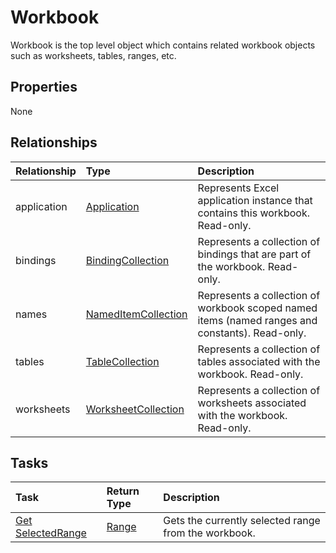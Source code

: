 # Workbook

Workbook is the top level object which contains related workbook objects such as worksheets, tables, ranges, etc.

## Properties
None

## Relationships
| Relationship | Type	|Description|
|:---------------|:--------|:----------|
|application|[Application](application.md)|Represents Excel application instance that contains this workbook. Read-only.|
|bindings|[BindingCollection](bindingcollection.md)|Represents a collection of bindings that are part of the workbook. Read-only.|
|names|[NamedItemCollection](nameditemcollection.md)|Represents a collection of workbook scoped named items (named ranges and constants). Read-only.|
|tables|[TableCollection](tablecollection.md)|Represents a collection of tables associated with the workbook. Read-only.|
|worksheets|[WorksheetCollection](worksheetcollection.md)|Represents a collection of worksheets associated with the workbook. Read-only.|

## Tasks

| Task		   | Return Type	|Description|
|:---------------|:--------|:----------|
|[Get SelectedRange](../api/workbook_getselectedrange.md)|[Range](range.md)|Gets the currently selected range from the workbook.|
